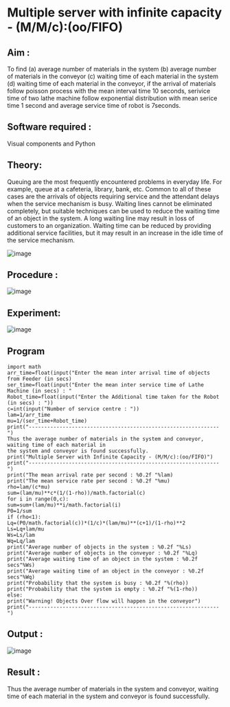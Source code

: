 # Multiple server with infinite capacity - (M/M/c):(oo/FIFO)
## Aim :
To find (a) average number of materials in the system (b) average number of materials in the conveyor (c) waiting time of each material in the system (d) waiting time of each material in the conveyor, if the arrival  of materials follow poisson process with the mean interval time 10 seconds, serivice time of two lathe machine follow exponential distribution with mean serice time 1 second and average service time of robot is 7seconds.

## Software required :
Visual components and Python

## Theory:
Queuing are the most frequently encountered problems in everyday life. For example, queue at a cafeteria, library, bank, etc. Common to all of these cases are the arrivals of objects requiring service and the attendant delays when the service mechanism is busy. Waiting lines cannot be eliminated completely, but suitable techniques can be used to reduce the waiting time of an object in the system. A long waiting line may result in loss of customers to an organization. Waiting time can be reduced by providing additional service facilities, but it may result in an increase in the idle time of the service mechanism.

![image](https://user-images.githubusercontent.com/103921593/203238035-1c8109bc-cbf2-4c77-baea-c5b682a752ef.png)

## Procedure :

![image](https://user-images.githubusercontent.com/103921593/203238265-176740b0-eae2-4772-90be-5449869ac9b0.png)




## Experiment:
![image](https://github.com/user-attachments/assets/63641129-61f6-4e07-8345-48fbbe9c2697)


## Program
```
import math
arr_time=float(input("Enter the mean inter arrival time of objects from Feeder (in secs)
ser_time=float(input("Enter the mean inter service time of Lathe Machine (in secs) : "
Robot_time=float(input("Enter the Additional time taken for the Robot (in secs) : "))
c=int(input("Number of service centre : "))
lam=1/arr_time
mu=1/(ser_time+Robot_time)
print("--------------------------------------------------------------")
Thus the average number of materials in the system and conveyor, waiting time of each material in
the system and conveyor is found successfully.
print("Multiple Server with Infinite Capacity - (M/M/c):(oo/FIFO)")
print("--------------------------------------------------------------")
print("The mean arrival rate per second : %0.2f "%lam)
print("The mean service rate per second : %0.2f "%mu)
rho=lam/(c*mu)
sum=(lam/mu)**c*(1/(1-rho))/math.factorial(c)
for i in range(0,c):
sum=sum+(lam/mu)**i/math.factorial(i)
P0=1/sum
if (rho<1):
Lq=(P0/math.factorial(c))*(1/c)*(lam/mu)**(c+1)/(1-rho)**2
Ls=Lq+lam/mu
Ws=Ls/lam
Wq=Lq/lam
print("Average number of objects in the system : %0.2f "%Ls)
print("Average number of objects in the conveyor : %0.2f "%Lq)
print("Average waiting time of an object in the system : %0.2f secs"%Ws)
print("Average waiting time of an object in the conveyor : %0.2f secs"%Wq)
print("Probability that the system is busy : %0.2f "%(rho))
print("Probability that the system is empty : %0.2f "%(1-rho))
else:
print("Warning! Objects Over flow will happen in the conveyor")
print("--------------------------------------------------------------")

```
## Output :
![image](https://github.com/user-attachments/assets/388556f7-6e12-4291-9441-8e468571992f)


## Result : 
Thus the average number of materials in the system and conveyor, waiting time of each material in
the system and conveyor is found successfully.
